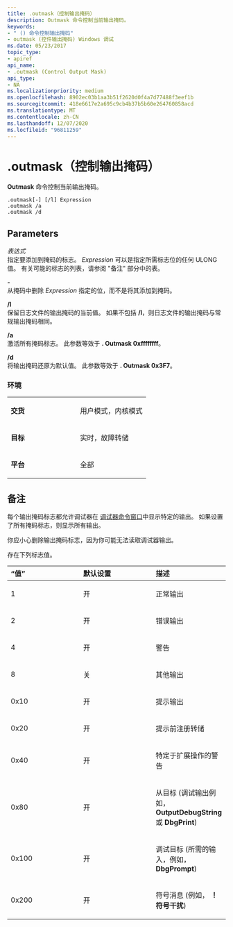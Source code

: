 ```yaml
---
title: .outmask（控制输出掩码）
description: Outmask 命令控制当前输出掩码。
keywords:
- " () 命令控制输出掩码"
- outmask (控件输出掩码) Windows 调试
ms.date: 05/23/2017
topic_type:
- apiref
api_name:
- .outmask (Control Output Mask)
api_type:
- NA
ms.localizationpriority: medium
ms.openlocfilehash: 8902ec03b1aa3b51f2620d0f4a7d77488f3eef1b
ms.sourcegitcommit: 418e6617e2a695c9cb4b37b5b60e264760858acd
ms.translationtype: MT
ms.contentlocale: zh-CN
ms.lasthandoff: 12/07/2020
ms.locfileid: "96811259"
---
```

# <a name="outmask-control-output-mask"></a>.outmask（控制输出掩码）


**Outmask** 命令控制当前输出掩码。

```dbgcmd
.outmask[-] [/l] Expression 
.outmask /a 
.outmask /d
```

## <a name="span-idparametersspanspan-idparametersspanspan-idparametersspanparameters"></a><span id="Parameters"></span><span id="parameters"></span><span id="PARAMETERS"></span>Parameters


<span id="_______Expression______"></span><span id="_______expression______"></span><span id="_______EXPRESSION______"></span>*表达式*   
指定要添加到掩码的标志。 *Expression* 可以是指定所需标志位的任何 ULONG 值。 有关可能的标志的列表，请参阅 "备注" 部分中的表。

<span id="_______-______"></span> **-**   
从掩码中删除 *Expression* 指定的位，而不是将其添加到掩码。

<span id="________l______"></span><span id="________L______"></span>**/l**   
保留日志文件的输出掩码的当前值。 如果不包括 **/l**，则日志文件的输出掩码与常规输出掩码相同。

<span id="________a______"></span><span id="________A______"></span>**/a**   
激活所有掩码标志。 此参数等效于 **. Outmask 0xffffffff**。

<span id="________d______"></span><span id="________D______"></span>**/d**   
将输出掩码还原为默认值。 此参数等效于 **. Outmask 0x3F7**。

### <a name="span-idenvironmentspanspan-idenvironmentspanspan-idenvironmentspanenvironment"></a><span id="Environment"></span><span id="environment"></span><span id="ENVIRONMENT"></span>环境

<table>
<colgroup>
<col width="50%" />
<col width="50%" />
</colgroup>
<tbody>
<tr class="odd">
<td align="left"><p><strong>交货</strong></p></td>
<td align="left"><p>用户模式，内核模式</p></td>
</tr>
<tr class="even">
<td align="left"><p><strong>目标</strong></p></td>
<td align="left"><p>实时，故障转储</p></td>
</tr>
<tr class="odd">
<td align="left"><p><strong>平台</strong></p></td>
<td align="left"><p>全部</p></td>
</tr>
</tbody>
</table>

 

<a name="remarks"></a>备注
-------

每个输出掩码标志都允许调试器在 [调试器命令窗口](debugger-command-window.md)中显示特定的输出。 如果设置了所有掩码标志，则显示所有输出。

你应小心删除输出掩码标志，因为你可能无法读取调试器输出。

存在下列标志值。

<table>
<colgroup>
<col width="33%" />
<col width="33%" />
<col width="33%" />
</colgroup>
<thead>
<tr class="header">
<th align="left">“值”</th>
<th align="left">默认设置</th>
<th align="left">描述</th>
</tr>
</thead>
<tbody>
<tr class="odd">
<td align="left"><p>1</p></td>
<td align="left"><p>开</p></td>
<td align="left"><p>正常输出</p></td>
</tr>
<tr class="even">
<td align="left"><p>2</p></td>
<td align="left"><p>开</p></td>
<td align="left"><p>错误输出</p></td>
</tr>
<tr class="odd">
<td align="left"><p>4</p></td>
<td align="left"><p>开</p></td>
<td align="left"><p>警告</p></td>
</tr>
<tr class="even">
<td align="left"><p>8</p></td>
<td align="left"><p>关</p></td>
<td align="left"><p>其他输出</p></td>
</tr>
<tr class="odd">
<td align="left"><p>0x10</p></td>
<td align="left"><p>开</p></td>
<td align="left"><p>提示输出</p></td>
</tr>
<tr class="even">
<td align="left"><p>0x20</p></td>
<td align="left"><p>开</p></td>
<td align="left"><p>提示前注册转储</p></td>
</tr>
<tr class="odd">
<td align="left"><p>0x40</p></td>
<td align="left"><p>开</p></td>
<td align="left"><p>特定于扩展操作的警告</p></td>
</tr>
<tr class="even">
<td align="left"><p>0x80</p></td>
<td align="left"><p>开</p></td>
<td align="left"><p>从目标 (调试输出例如， <strong>OutputDebugString</strong> 或 <strong>DbgPrint</strong>) </p></td>
</tr>
<tr class="odd">
<td align="left"><p>0x100</p></td>
<td align="left"><p>开</p></td>
<td align="left"><p>调试目标 (所需的输入，例如， <strong>DbgPrompt</strong>) </p></td>
</tr>
<tr class="even">
<td align="left"><p>0x200</p></td>
<td align="left"><p>开</p></td>
<td align="left"><p>符号消息 (例如， <strong>！符号干扰</strong>) </p></td>
</tr>
</tbody>
</table>

 

 

 





